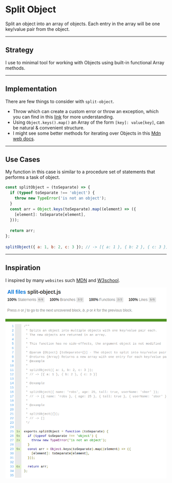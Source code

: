# Split Object

Split an object into an array of objects. Each entry in the array will be one
key/value pair from the object.

---

## Strategy

I use to minimal tool for working with Objects using built-in functional Array
methods.

---

## Implementation

There are few things to consider with `split-object`.

- Throw which can create a custom error or throw an exception, which you can
  find in this
  [link](https://developer.mozilla.org/en-US/docs/Web/JavaScript/Reference/Statements/throw)
  for more understanding.
- Using `Object.keys().map()` an Array of the form `[key]: value[key]`, can be
  natural & convenient structure.
- I might see some better methods for iterating over Objects in this
  [Mdn web docs](https://developer.mozilla.org/en-US/docs/Web/JavaScript/Reference/Global_Objects/String/split).

---

## Use Cases

My function in this case is similar to a procedure set of statements that
performs a task of object.

```js
const splitObject = (toSeparate) => {
  if (typeof toSeparate !== 'object') {
    throw new TypeError('is not an object');
  }
  const arr = Object.keys(toSeparate).map((element) => ({
    [element]: toSeparate[element],
  }));

  return arr;
};

splitObject({ a: 1, b: 2, c: 3 }); // -> [{ a: 1 }, { b: 2 }, { c: 3 }]
```

---

## Inspiration

I inspired by many `websites` such
[MDN](https://developer.mozilla.org/en-US/docs/Web/JavaScript) and
[W3school](https://www.w3schools.com/).

![ Some jest coverage](img/Screenshot%20from%202022-11-14%2020-52-46.png)
